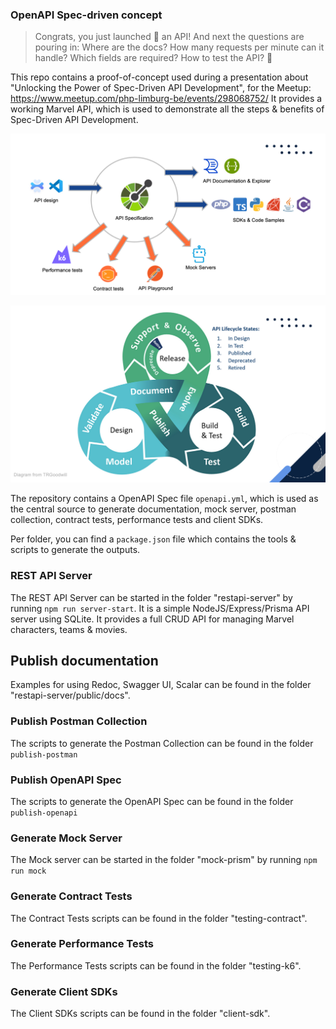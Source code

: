 ### OpenAPI Spec-driven concept

> Congrats, you just launched 🚀 an API! And next the questions are pouring in: Where are the docs? How many requests per minute can it handle? Which fields are required? How to test the API? 🤔

This repo contains a proof-of-concept used during a presentation about "Unlocking the Power of Spec-Driven API Development", for the Meetup: https://www.meetup.com/php-limburg-be/events/298068752/
It provides a working Marvel API, which is used to demonstrate all the steps & benefits of Spec-Driven API Development.

![spec-driven-workflow.png](img/spec-driven-workflow.png)

![spec-driven-diagram.png](img/spec-driven-diagram.png)

The repository contains a OpenAPI Spec file `openapi.yml`, which is used as the central source to generate documentation, mock server, postman collection, contract tests, performance tests and client SDKs.

Per folder, you can find a `package.json` file which contains the tools & scripts to generate the outputs.

### REST API Server

The REST API Server can be started in the folder "restapi-server" by running `npm run server-start`.
It is a simple NodeJS/Express/Prisma API server using SQLite. It provides a full CRUD API for managing Marvel characters, teams & movies.

## Publish documentation

Examples for using Redoc, Swagger UI, Scalar can be found in the folder "restapi-server/public/docs".

### Publish Postman Collection

The scripts to generate the Postman Collection can be found in the folder `publish-postman`

### Publish OpenAPI Spec

The scripts to generate the OpenAPI Spec can be found in the folder `publish-openapi`

### Generate Mock Server

The Mock server can be started in the folder "mock-prism" by running `npm run mock`

### Generate Contract Tests

The Contract Tests scripts can be found in the folder "testing-contract".

### Generate Performance Tests

The Performance Tests scripts can be found in the folder "testing-k6".

### Generate Client SDKs

The Client SDKs scripts can be found in the folder "client-sdk".